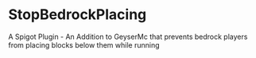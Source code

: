 # StopBedrockPlacing
A Spigot Plugin - An Addition to GeyserMc that prevents bedrock players from placing blocks below them while running
